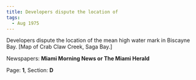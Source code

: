 ```yaml
---  
title: Developers dispute the location of  
tags:  
  - Aug 1975  
---  
```

  
Developers dispute the location of the mean high water mark in Biscayne Bay. [Map of Crab Claw Creek, Saga Bay.]  
  
Newspapers: **Miami Morning News or The Miami Herald**  
  
Page: **1**, Section: **D** 
